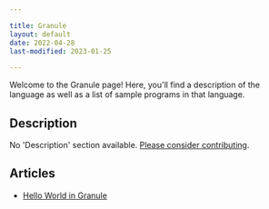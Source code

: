 ```yaml
---

title: Granule
layout: default
date: 2022-04-28
last-modified: 2023-01-25

---
```


Welcome to the Granule page! Here, you'll find a description of the language as well as a list of sample programs in that language.

## Description

No 'Description' section available. [Please consider contributing](https://github.com/TheRenegadeCoder/sample-programs-website).

## Articles

- [Hello World in Granule](https://sampleprograms.io/projects/hello-world/granule)